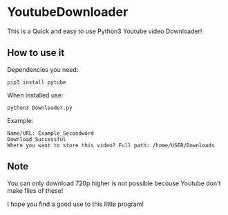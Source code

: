 # YoutubeDownloader

This is a Quick and easy to use Python3 Youtube video Downloader!

## How to use it

Dependencies you need:

`pip3 install pytube`

When installed use:

`python3 Downloader.py`

Example:

```
Name/URL: Example_Secondword
Download Successful
Where you want to store this video? Full path: /home/USER/Downloads
```

## Note
You can only download 720p higher is not possible becouse Youtube don't make files of these!

I hope you find a good use to this little program!
